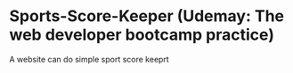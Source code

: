 # Sports-Score-Keeper (Udemay: The web developer bootcamp practice)
A website can do simple sport score keeprt 
